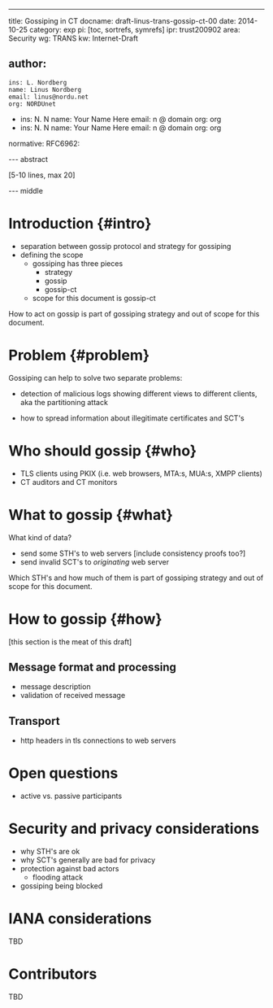 ---
title: Gossiping in CT
docname: draft-linus-trans-gossip-ct-00
date: 2014-10-25
category: exp
pi: [toc, sortrefs, symrefs]
ipr: trust200902
area: Security
wg: TRANS
kw: Internet-Draft

author:
  -
    ins: L. Nordberg
    name: Linus Nordberg
    email: linus@nordu.net
    org: NORDUnet
  -
    ins: N. N
    name: Your Name Here
    email: n @ domain
    org: org
  -
    ins: N. N
    name: Your Name Here
    email: n @ domain
    org: org

normative:
  RFC6962:

--- abstract

[5-10 lines, max 20]

--- middle

Introduction {#intro}
=========

- separation between gossip protocol and strategy for gossiping
- defining the scope
  - gossiping has three pieces
    - strategy
    - gossip
    - gossip-ct
  - scope for this document is gossip-ct

How to act on gossip is part of gossiping strategy and out of scope
for this document.

Problem {#problem}
=======

Gossiping can help to solve two separate problems:

- detection of malicious logs showing different views to different
  clients, aka the partitioning attack

- how to spread information about illegitimate certificates and SCT's

Who should gossip {#who}
=================

- TLS clients using PKIX (i.e. web browsers, MTA:s, MUA:s, XMPP clients)
- CT auditors and CT monitors

What to gossip {#what}
==============

What kind of data?
- send some STH's to web servers
  [include consistency proofs too?]
- send invalid SCT's to _originating_ web server

Which STH's and how much of them is part of gossiping strategy and out
of scope for this document.

How to gossip {#how}
=============

[this section is the meat of this draft]

Message format and processing
-----------------------------

- message description
- validation of received message

Transport
---------

- http headers in tls connections to web servers

Open questions
==============

- active vs. passive participants

Security and privacy considerations
===================================

- why STH's are ok
- why SCT's generally are bad for privacy
- protection against bad actors
  - flooding attack
- gossiping being blocked

IANA considerations
===================

TBD

Contributors
============

TBD
